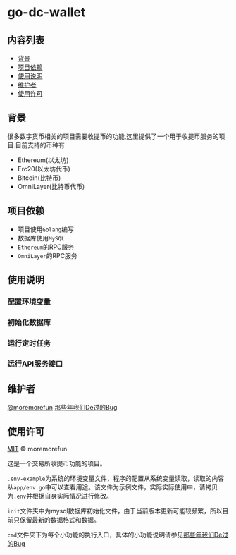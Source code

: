 # go-dc-wallet

## 内容列表

- [背景](背景)
- [项目依赖](项目依赖)
- [使用说明](使用说明)
- [维护者](维护者)
- [使用许可](使用许可)

## 背景

很多数字货币相关的项目需要收提币的功能,这里提供了一个用于收提币服务的项目.目前支持的币种有

- Ethereum(以太坊)
- Erc20(以太坊代币)
- Bitcoin(比特币)
- OmniLayer(比特币代币)

## 项目依赖

- 项目使用`Golang`编写
- 数据库使用`MySQL`
- `Ethereum`的RPC服务
- `OmniLayer`的RPC服务

## 使用说明

### 配置环境变量

### 初始化数据库

### 运行定时任务

### 运行API服务接口
   
## 维护者

[@moremorefun](https://github.com/moremorefun)
[那些年我们De过的Bug](https://www.jidangeng.com)

## 使用许可

[MIT](LICENSE) © moremorefun

这是一个交易所收提币功能的项目。

`.env-example`为系统的环境变量文件，程序的配置从系统变量读取，读取的内容从`app/env.go`中可以查看用途。该文件为示例文件，实际实际使用中，请拷贝为`.env`并根据自身实际情况进行修改。

`init`文件夹中为mysql数据库初始化文件，由于当前版本更新可能较频繁，所以目前只保留最新的数据格式和数据。

`cmd`文件夹下为每个小功能的执行入口，具体的小功能说明请参见[那些年我们De过的Bug](https://www.jidangeng.com)